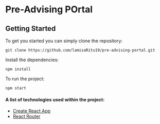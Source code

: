 # Pre-Advising POrtal

<!-- ## Live link of the project is [FamiPlasma](http://localhost:3000/) -->

## Getting Started

To get you started you can simply clone the repository:

```
git clone https://github.com/lamisaRitu19/pre-advising-portal.git
```

Install the dependencies:

```
npm install
```

To run the project:

```
npm start
```

#### A list of technologies used within the project:

- [Create React App](https://create-react-app.dev/docs/getting-started)
- [React Router](https://reactrouter.com/en/main)
<!-- - [Firebase](https://firebase.google.com/)
- [Tailwind](https://tailwindcss.com/)
- [Daisy UI](https://daisyui.com/docs/install/)
- [Rechart](https://recharts.org/en-US/)
- [EmailJS](https://www.emailjs.com/)
- [Lottie react](https://www.npmjs.com/package/lottie-react)
- [Sweetalert2](https://sweetalert2.github.io/) -->
